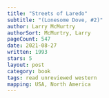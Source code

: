 ```yaml
---
title: "Streets of Laredo"
subtitle: "(Lonesome Dove, #2)"
author: Larry McMurtry
authorSort: McMurtry, Larry
pageCount: 547
date: 2021-08-27
written: 1993
stars: 5
layout: post
category: book
tags: read unreviewed western
mapping: USA, North America
---
```


